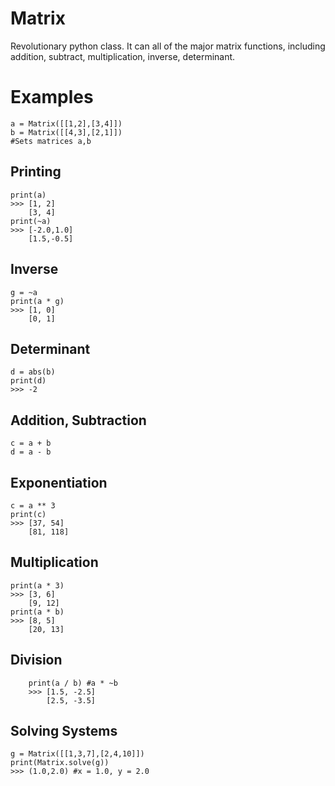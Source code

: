 # Matrix
Revolutionary python class. It can all of the major matrix functions, including addition, subtract, multiplication, inverse, determinant.


Examples
==
    a = Matrix([[1,2],[3,4]])
    b = Matrix([[4,3],[2,1]])
    #Sets matrices a,b
Printing
--
    print(a)
    >>> [1, 2]
        [3, 4]
    print(~a)
    >>> [-2.0,1.0]
        [1.5,-0.5]
Inverse
--
    g = ~a
    print(a * g)
    >>> [1, 0]
        [0, 1]
Determinant
--
    d = abs(b)
    print(d)
    >>> -2
Addition, Subtraction
--
    c = a + b
    d = a - b
Exponentiation
--
    c = a ** 3
    print(c)
    >>> [37, 54]
        [81, 118]
Multiplication
--
    print(a * 3)
    >>> [3, 6]
        [9, 12]
    print(a * b)
    >>> [8, 5]
        [20, 13]
Division
--
        print(a / b) #a * ~b
        >>> [1.5, -2.5]
            [2.5, -3.5]
Solving Systems
--
    g = Matrix([[1,3,7],[2,4,10]])
    print(Matrix.solve(g))
    >>> (1.0,2.0) #x = 1.0, y = 2.0
    
